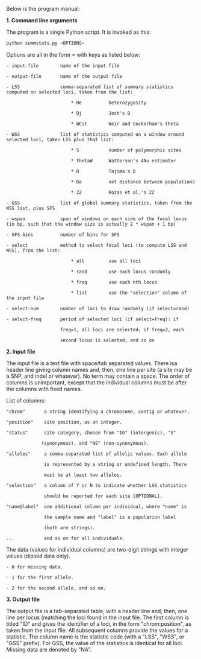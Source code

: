 [//]: # (Hello,)

[//]: # (I'm done with a complete version of the summstats.py script. As we discussed, it takes an input file in the format of the "example.txt" file attached,)
[//]: # (and generates, based on option values, an output file in the format of the "test.txt" file attached. I attached the current version of the source file) 
[//]: # (also - the program is complete with this single file.)

[//]: # (But it will be more interesting to test it with a more serious input file. Where are you with SLiM?)

[//]: # (To use it, you need EggLib version 3.0.0b18 because I've especially added a feature to make it easier to compute the SFS. It will be online soon.)

Below is the program manual:

**1. Command line arguments**

The program is a single Python script. It is invoked as this:

```bash
python summstats.py <OPTIONS>
```

Options are all in the form <KEY>=<VALUE> with keys as listed below:

    - input-file        name of the input file

    - output-file       name of the output file

    - LSS               comma-separated list of summary statistics computed on selected loci, taken from the list:

                            * He          heterozygosity

                            * Dj          Jost's D

                            * WCst        Weir and Cockerham's theta

    - WSS               list of statistics computed on a window around selected loci, taken LSS plus that list:

                            * S           number of polymorphic sites

                            * thetaW      Watterson's 4Nu estimator

                            * D           Tajima's D

                            * Da          net distance between populations

                            * ZZ          Rozas et al.'s ZZ

    - GSS               list of global summary statistics, taken from the WSS list, plus SFS

    - wspan             span of windows on each side of the focal locus (in bp, such that the window size is actually 2 * wspan + 1 bp)

    - SFS-bins          number of bins for SFS

    - select            method to select focal loci (to compute LSS and WSS), from the list:

                            * all         use all loci

                            * rand        use each locus randomly

                            * freq        use each nth locus

                            * list        use the "selection" column of the input file

    - select-num        number of loci to draw randomly (if select=rand)

    - select-freq       period of selected loci (if select=freq): if

                        freq=1, all loci are selected; if freq=2, each

                        second locus is selected; and so on


**2. Input file**

The input file is a text file with space/tab separated values. There isa header line 
giving column names and, then, one line per site (a site may be a SNP, and indel or 
whatever). No term may contain a space. The order of columns is unimportant, except that 
the individual columns must be after the columns with fixed names.

List of columns:

    "chrom"       a string identifying a chromosome, contig or whatever.
    
    "position"    site position, as an integer.

    "status"      site category, chosen from "IG" (intergenic), "S"

                 (synonymous), and "NS" (non-synonymous).

    "alleles"     a comma-separated list of allelic values. Each allele

                  is represented by a string or undefined length. There

                  must be at least two alleles.

    "selection"   a column of Y or N to indicate whether LSS statistics

                  should be reported for each site [OPTIONAL].

    "name@label"  one additional column per individual, where "name" is

                  the sample name and "label" is a population label

                  (both are strings).

    ...           and so on for all individuals.


The data (values for individual columns) are two-digit strings with integer values 
(diploid data only).

    - 0 for missing data.

    - 1 for the first allele.

    - 2 for the second allele, and so on.

**3. Output file**

The output file is a tab-separated table, with a header line and, then, one line per 
locus (matching the loci found in the input file. The first column is titled "ID" and 
gives the identifier of a loci, in the form "chrom:position", as taken from the input 
file. All subsequent columns provide the values for a statistic. The column name is 
the statistic code (with a "LSS", "WSS", or "GSS" prefix). For GSS, the value of the 
statistics is identical for all loci. Missing data are denoted by "NA".
